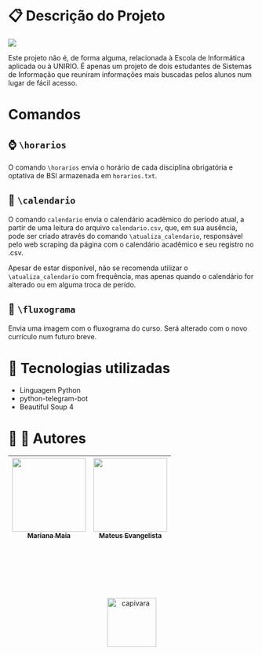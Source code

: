 # &#x1f4CB; Descrição do Projeto
<img src="imagens/demo.gif">

Este projeto não é, de forma alguma, relacionada à Escola de Informática aplicada ou à UNIRIO. É apenas um projeto de dois estudantes de Sistemas de Informação que reuniram informações mais buscadas pelos alunos num lugar de fácil acesso.

# Comandos
## &#x231a; `\horarios`
O comando `\horarios` envia o horário de cada disciplina obrigatória e optativa de BSI armazenada em `horarios.txt`.
## &#x1f4c5; `\calendario`
O comando `calendario` envia o calendário acadêmico do período atual, a partir de uma leitura do arquivo `calendario.csv`, que, em sua ausência, pode ser criado através do comando `\atualiza_calendario`, responsável pelo web scraping da página com o calendário acadêmico e seu registro no .csv.

Apesar de estar disponível, não se recomenda utilizar  o `\atualiza_calendario` com frequência, mas apenas quando o calendário for alterado ou em alguma troca de perído.

## &#x1f9fe; `\fluxograma`
Envia uma imagem com o fluxograma do curso. Será alterado com o novo currículo num futuro breve.

# &#x1f916; Tecnologias utilizadas
<ul>
    <li>Linguagem Python</li>
    <li>python-telegram-bot</li>
    <li>Beautiful Soup 4</li>
</ul>

# &#x1f468; &#x1f469; Autores
 | [<img src="https://avatars.githubusercontent.com/u/96018595?v=4" width=150><br><sub>Mariana Maia</sub>](https://github.com/maia526) | [<img src="https://avatars.githubusercontent.com/u/39502131?v=4" width=150><br><sub>Mateus Evangelista</sub>](https://github.com/matEvangelista) |
 | :---------------------------------------------------------------------------------------------------------------------------------: | :----------------------------------------------------------------------------------------------------------------------------------------------: |

<br><br><br><br><br>         
          

<center><img src="https://pbs.twimg.com/media/FOkigT_XwAgQAM_?format=jpg&name=small" alt="capivara" width=100 position="center"></center>
 